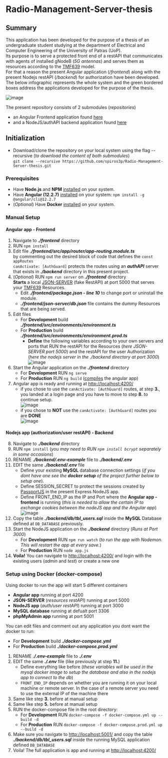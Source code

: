 # Radio-Management-Server-thesis
## Summary
This application has been developed for the purpose of a thesis of an undergraduate student studying at the department of Electrical and Computer Engineering of the University of Patras (UoP).    
Its purpose is to serve a protected front end of a restAPI that communicates with agents of installed gNodeB (*5G antennas*) and serves them as resources according to the [TMF639](https://www.tmforum.org/resources/specification/tmf639-resource-inventory-management-api-rest-specification-r17-0-1/) model.      
For that a reason the present Angular application (*/frontend*) along with the present Nodejs restAPI (*/backend*) for authorization have been developed.     
The below infographic represents the whole system and the green bordered boxes address the applications developed for the purpose of the thesis.
     
![image](https://user-images.githubusercontent.com/16209859/154511757-c43d5fb3-d172-4128-9b9b-db5a79f03e90.png)

The present repository consists of 2 submodules (*repositories*)
* an Angular Frontend application found [here](https://github.com/spiros3p/angular-frontend-tmf639) 
* and a NodeJS/authAPI backend application found [here](https://github.com/spiros3p/nodejs-AuthAPI/)     

## Initialization
* Download/clone the repository on your local system using the flag --recursive (*to download the content of both submodules*)     
`git clone --recursive https://github.com/spiros3p/Radio-Management-Server-thesis.git`

### Prerequisites
* Have **Node.js** and **NPM** [installed](https://nodejs.org/en/download/) on your system.
* Have **Angular (12.2.7)** [installed](https://angular.io/guide/setup-local) on your system: `npm install -g @angular/cli@12.2.7`
* (*Optional*) Have **Docker** [installed](https://www.docker.com/get-started) on your system.

### Manual Setup
#### Angular app - Frontend
1. Navigate to ***./frontend*** directory
2. RUN `npm install`
3. Edit file ***./frontend/src/app/router/app-routing.module.ts***  
by commenting out the desired block of code that defines the `const appRoutes`     
`canActivate: [AuthGuard]` protects the routes using an ***authAPI*** server that exists in ***./backend*** directory in this present project.
4. (*Optional*) RUN `npm run server` on ***./frontend*** directory     
**Starts** a local [JSON-SERVER](https://github.com/typicode/json-server) (fake RestAPI) at port 5000 that serves your [TMF639](https://www.tmforum.org/resources/specification/tmf639-resource-inventory-management-api-rest-specification-r17-0-1/) Resources.     
   - Edit ***./frontend/package.json - line 10*** to change port or uninstall the module.
   - ***./frontend/json-server/db.json*** file contains the dummy Resources that are being served.
5. Edit files 
   - For **Development** build ***./frontend/src/environments/environment.ts*** 
   - For **Production** build ***./frontend/src/environments/environment.prod.ts***    
     - **Define** the following variables according to your own servers and ports that RUN the restAPI for the Resources (*here JSON-SERVER port 5000*) and the restAPI for the user Authorization (*here the nodejs server in the ./backend directory at port 3000*)     
![image](https://user-images.githubusercontent.com/16209859/154480699-a9356aaa-e0b8-4ebf-886b-d76d257e908e.png)
6. Start the Angular application on the ***./frontend*** directory  
   - For **Development** RUN `ng serve` 
   - For **Production** RUN `ng build` ([compiles](https://angular.io/cli/build) the angular app)
7. Angular app is ready and running at [http://localhost:4200/](http://localhost:4200/)
   - if you chose to use the `canActivate: [AuthGuard]` routes, at step  **3.**, you landed at a login page and you have to move to step **8.** to continue setup.     
![image](https://user-images.githubusercontent.com/16209859/154483016-cf7180bb-2f24-4a16-a5c0-c8dbe3774333.png)
   - if you chose to **NOT** use the `canActivate: [AuthGuard]` routes you are **DONE**     
![image](https://user-images.githubusercontent.com/16209859/154483481-a650e98a-286d-4982-bebd-b65f1756774d.png)
#### Nodejs app (authorization/user restAPI) - Backend 
8. Navigate to ***./backend*** directory
9. RUN `npm install` (*you may need to RUN `npm install bcrypt` separately in some occasions*)
10. RENAME ***./backend/.env-example*** file to ***./backend/.env***
11. EDIT the same ***./backend/.env*** file     
    - Define your existing **MySQL** database connection settings (_if you dont have one see the **docker setup** of the project further below to setup one_).
    - Define SESSION_SECRET to protect the sessions created by [PassportJS](https://www.passportjs.org/) in the present Express NodeJS app.
    - Define FRONT_END_IP as the IP and Port where the **Angular app - frontend** is running (*this is needed to allow the certain IP to exchange cookies between the nodeJS app and the Angular app*)  
    ![image](https://user-images.githubusercontent.com/16209859/154486010-54a3d45d-c20a-4a0c-ba18-33094b8fde48.png)
12. Copy the table ***./backend/db/tbl_users.sql*** inside the **MySQL** Database defined at `DB_DATABASE` previously.     
13. Start the NodeJS application on the ***./backend*** directory (*Runs at Port 3000*) 
    - For **Development** RUN `npm run watch` (*to run the app with Nodemon. This will restart the app at every save.*) 
    - For **Production** RUN `node app.js`
14. **Voila!** You can navigate to [http://localhost:4200/](http://localhost:4200/) and login with the existing users (*admin* and *test*) or create a new one
   
### Setup using Docker (docker-compose)
Using docker to run the app will start 5 different containers
* **Angular app** running at port 4200
* **JSON-SERVER** (*resources restAPI*) running at port 5000
* **NodeJS app** (*auth/user restAPI*) running at port 3000
* **MySQL database** running at defualt port 3306
* **phpMyAdmin app** running at port 5001     

You can edit files and comment out any application you dont want the docker to run:
   - For **Development** build ***./docker-compose.yml*** 
   - For **Production** build ***./docker-compose.prod.yml***
  
1. RENAME ***./.env-example*** file to ***./.env***
2. EDIT the same ***./.env*** file (like previously at step **11.**)
   - Define everything like before (*these variables will be used in the mysql docker image to setup the database and also in the nodejs app to connect to the db*)
   - `FRONT_END_IP` depends on whether you are running it on your local machine or remote server. In the case of a remote server you need to use the external IP of the machine there
3. Same like step **3.** before at manual setup
4. Same like step **5.** before at manual setup
5. RUN the docker-compose file in the root directory:     
   - For **Development** RUN `docker-compose -f docker-compose.yml up --build -d`
   - For **Production** RUN `docker-compose -f docker-compose.prod.yml up --build -d`
6. Make sure you navigate to [http://localhost:5001/](http://localhost:5001/) and copy the table ***./backend/db/tbl_users.sql*** inside the running MySQL application defined `DB_DATABASE`
7. Voila! The full application is app and running at [http://localhost:4200/](http://localhost:4200/)
